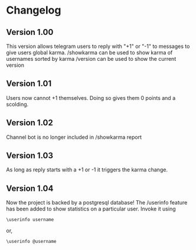 # Changelog

## Version 1.00

This version allows telegram users to reply with "+1" or "-1" to messages to give users global karma. 
/showkarma can be used to show karma of usernames sorted by karma
/version can be used to show the current version

## Version 1.01

Users now cannot +1 themselves. Doing so gives them 0 points and a scolding.

## Version 1.02

Channel bot is no longer included in /showkarma report

## Version 1.03

As long as reply starts with a +1 or -1 it triggers the karma change.

## Version 1.04

Now the project is backed by a postgresql database! The /userinfo feature has been added to show statistics on a particular user. Invoke it using

```
\userinfo username
```

or,
```
\userinfo @username
```

